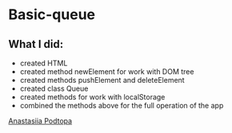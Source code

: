 # Basic-queue

## What I did:

- created HTML
- created method newElement for work with DOM tree
- created methods pushElement and deleteElement
- created class Queue
- created methods for work with localStorage
- combined the methods above for the full operation of the app



[Anastasiia Podtopa](https://github.com/Podtopa)